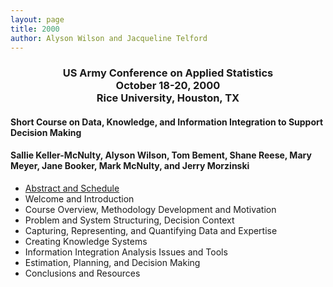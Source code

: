 ```yaml
---
layout: page
title: 2000
author: Alyson Wilson and Jacqueline Telford
---
```

<div align="center"><h3>US Army Conference on Applied Statistics<br>
October 18-20, 2000<br>
Rice University, Houston, TX</h3></div>

#### Short Course on Data, Knowledge, and Information Integration to Support Decision Making
#### Sallie Keller-McNulty, Alyson Wilson, Tom Bement, Shane Reese, Mary Meyer, Jane Booker, Mark McNulty, and Jerry Morzinski
+ [Abstract and Schedule](https://alysongwilson.github.io/ACAS/DOE5/ACAS06_Part1.pdf#page=9)
+ Welcome and Introduction
+ Course Overview, Methodology Development and Motivation
+ Problem and System Structuring, Decision Context
+ Capturing, Representing, and Quantifying Data and Expertise
+ Creating Knowledge Systems
+ Information Integration Analysis Issues and Tools
+ Estimation, Planning, and Decision Making
+ Conclusions and Resources
